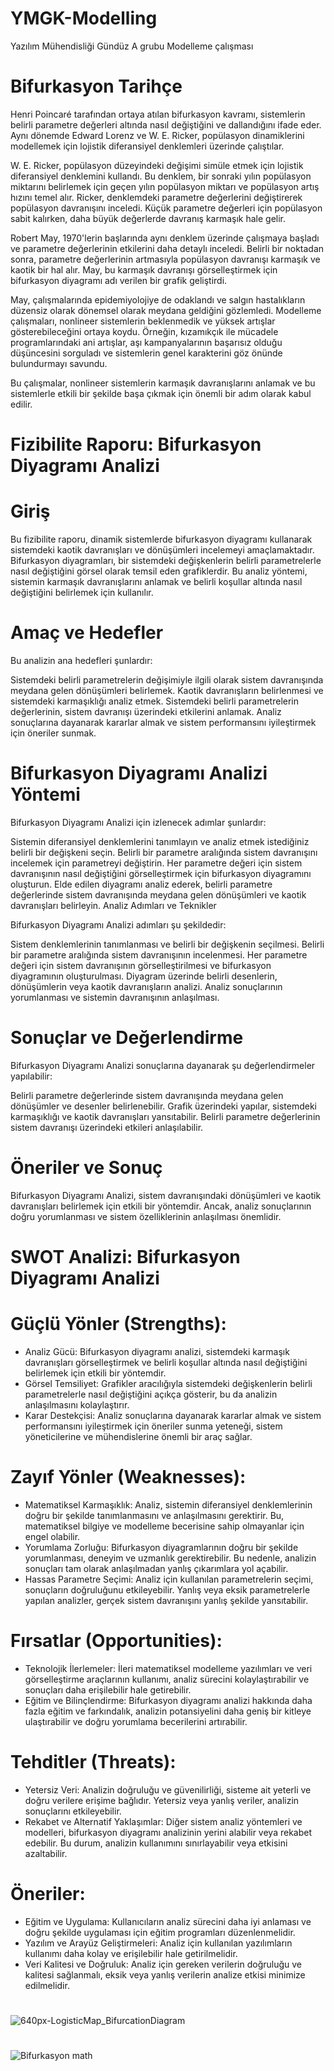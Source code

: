 # YMGK-Modelling
Yazılım Mühendisliği Gündüz A grubu Modelleme çalışması

#

# Bifurkasyon Tarihçe

Henri Poincaré tarafından ortaya atılan bifurkasyon kavramı, sistemlerin belirli parametre değerleri altında nasıl değiştiğini ve dallandığını ifade eder. Aynı dönemde Edward Lorenz ve W. E. Ricker, popülasyon dinamiklerini modellemek için lojistik diferansiyel denklemleri üzerinde çalıştılar.

W. E. Ricker, popülasyon düzeyindeki değişimi simüle etmek için lojistik diferansiyel denklemini kullandı. Bu denklem, bir sonraki yılın popülasyon miktarını belirlemek için geçen yılın popülasyon miktarı ve popülasyon artış hızını temel alır. Ricker, denklemdeki parametre değerlerini değiştirerek popülasyon davranışını inceledi. Küçük parametre değerleri için popülasyon sabit kalırken, daha büyük değerlerde davranış karmaşık hale gelir.

Robert May, 1970'lerin başlarında aynı denklem üzerinde çalışmaya başladı ve parametre değerlerinin etkilerini daha detaylı inceledi. Belirli bir noktadan sonra, parametre değerlerinin artmasıyla popülasyon davranışı karmaşık ve kaotik bir hal alır. May, bu karmaşık davranışı görselleştirmek için bifurkasyon diyagramı adı verilen bir grafik geliştirdi.

May, çalışmalarında epidemiyolojiye de odaklandı ve salgın hastalıkların düzensiz olarak dönemsel olarak meydana geldiğini gözlemledi. Modelleme çalışmaları, nonlineer sistemlerin beklenmedik ve yüksek artışlar gösterebileceğini ortaya koydu. Örneğin, kızamıkçık ile mücadele programlarındaki ani artışlar, aşı kampanyalarının başarısız olduğu düşüncesini sorguladı ve sistemlerin genel karakterini göz önünde bulundurmayı savundu.

Bu çalışmalar, nonlineer sistemlerin karmaşık davranışlarını anlamak ve bu sistemlerle etkili bir şekilde başa çıkmak için önemli bir adım olarak kabul edilir.

#

# Fizibilite Raporu: Bifurkasyon Diyagramı Analizi

# Giriş

Bu fizibilite raporu, dinamik sistemlerde bifurkasyon diyagramı kullanarak sistemdeki kaotik davranışları ve dönüşümleri incelemeyi amaçlamaktadır. Bifurkasyon diyagramları, bir sistemdeki değişkenlerin belirli parametrelerle nasıl değiştiğini görsel olarak temsil eden grafiklerdir. Bu analiz yöntemi, sistemin karmaşık davranışlarını anlamak ve belirli koşullar altında nasıl değiştiğini belirlemek için kullanılır.

# Amaç ve Hedefler

Bu analizin ana hedefleri şunlardır:

Sistemdeki belirli parametrelerin değişimiyle ilgili olarak sistem davranışında meydana gelen dönüşümleri belirlemek.
Kaotik davranışların belirlenmesi ve sistemdeki karmaşıklığı analiz etmek.
Sistemdeki belirli parametrelerin değerlerinin, sistem davranışı üzerindeki etkilerini anlamak.
Analiz sonuçlarına dayanarak kararlar almak ve sistem performansını iyileştirmek için öneriler sunmak.

# Bifurkasyon Diyagramı Analizi Yöntemi

Bifurkasyon Diyagramı Analizi için izlenecek adımlar şunlardır:

Sistemin diferansiyel denklemlerini tanımlayın ve analiz etmek istediğiniz belirli bir değişkeni seçin.
Belirli bir parametre aralığında sistem davranışını incelemek için parametreyi değiştirin.
Her parametre değeri için sistem davranışının nasıl değiştiğini görselleştirmek için bifurkasyon diyagramını oluşturun.
Elde edilen diyagramı analiz ederek, belirli parametre değerlerinde sistem davranışında meydana gelen dönüşümleri ve kaotik davranışları belirleyin.
Analiz Adımları ve Teknikler

Bifurkasyon Diyagramı Analizi adımları şu şekildedir:

Sistem denklemlerinin tanımlanması ve belirli bir değişkenin seçilmesi.
Belirli bir parametre aralığında sistem davranışının incelenmesi.
Her parametre değeri için sistem davranışının görselleştirilmesi ve bifurkasyon diyagramının oluşturulması.
Diyagram üzerinde belirli desenlerin, dönüşümlerin veya kaotik davranışların analizi.
Analiz sonuçlarının yorumlanması ve sistemin davranışının anlaşılması.

# Sonuçlar ve Değerlendirme

Bifurkasyon Diyagramı Analizi sonuçlarına dayanarak şu değerlendirmeler yapılabilir:

Belirli parametre değerlerinde sistem davranışında meydana gelen dönüşümler ve desenler belirlenebilir.
Grafik üzerindeki yapılar, sistemdeki karmaşıklığı ve kaotik davranışları yansıtabilir.
Belirli parametre değerlerinin sistem davranışı üzerindeki etkileri anlaşılabilir.

# Öneriler ve Sonuç

Bifurkasyon Diyagramı Analizi, sistem davranışındaki dönüşümleri ve kaotik davranışları belirlemek için etkili bir yöntemdir. Ancak, analiz sonuçlarının doğru yorumlanması ve sistem özelliklerinin anlaşılması önemlidir.

# 


# SWOT Analizi: Bifurkasyon Diyagramı Analizi

# Güçlü Yönler (Strengths):

- Analiz Gücü: Bifurkasyon diyagramı analizi, sistemdeki karmaşık davranışları görselleştirmek ve belirli koşullar altında nasıl değiştiğini belirlemek için etkili bir yöntemdir.
- Görsel Temsiliyet: Grafikler aracılığıyla sistemdeki değişkenlerin belirli parametrelerle nasıl değiştiğini açıkça gösterir, bu da analizin anlaşılmasını kolaylaştırır.
- Karar Destekçisi: Analiz sonuçlarına dayanarak kararlar almak ve sistem performansını iyileştirmek için öneriler sunma yeteneği, sistem yöneticilerine ve mühendislerine önemli bir araç sağlar.

# Zayıf Yönler (Weaknesses):

- Matematiksel Karmaşıklık: Analiz, sistemin diferansiyel denklemlerinin doğru bir şekilde tanımlanmasını ve anlaşılmasını gerektirir. Bu, matematiksel bilgiye ve modelleme becerisine sahip olmayanlar için engel olabilir.
- Yorumlama Zorluğu: Bifurkasyon diyagramlarının doğru bir şekilde yorumlanması, deneyim ve uzmanlık gerektirebilir. Bu nedenle, analizin sonuçları tam olarak anlaşılmadan yanlış çıkarımlara yol açabilir.
- Hassas Parametre Seçimi: Analiz için kullanılan parametrelerin seçimi, sonuçların doğruluğunu etkileyebilir. Yanlış veya eksik parametrelerle yapılan analizler, gerçek sistem davranışını yanlış şekilde yansıtabilir.

# Fırsatlar (Opportunities):

- Teknolojik İlerlemeler: İleri matematiksel modelleme yazılımları ve veri görselleştirme araçlarının kullanımı, analiz sürecini kolaylaştırabilir ve sonuçları daha erişilebilir hale getirebilir.
- Eğitim ve Bilinçlendirme: Bifurkasyon diyagramı analizi hakkında daha fazla eğitim ve farkındalık, analizin potansiyelini daha geniş bir kitleye ulaştırabilir ve doğru yorumlama becerilerini artırabilir.

# Tehditler (Threats):

- Yetersiz Veri: Analizin doğruluğu ve güvenilirliği, sisteme ait yeterli ve doğru verilere erişime bağlıdır. Yetersiz veya yanlış veriler, analizin sonuçlarını etkileyebilir.
- Rekabet ve Alternatif Yaklaşımlar: Diğer sistem analiz yöntemleri ve modelleri, bifurkasyon diyagramı analizinin yerini alabilir veya rekabet edebilir. Bu durum, analizin kullanımını sınırlayabilir veya etkisini azaltabilir.

# Öneriler:

- Eğitim ve Uygulama: Kullanıcıların analiz sürecini daha iyi anlaması ve doğru şekilde uygulaması için eğitim programları düzenlenmelidir.
- Yazılım ve Arayüz Geliştirmeleri: Analiz için kullanılan yazılımların kullanımı daha kolay ve erişilebilir hale getirilmelidir.
- Veri Kalitesi ve Doğruluk: Analiz için gereken verilerin doğruluğu ve kalitesi sağlanmalı, eksik veya yanlış verilerin analize etkisi minimize edilmelidir.

#


![640px-LogisticMap_BifurcationDiagram](https://github.com/BurakGul1/YMGK-Modelling/assets/115585501/a35be279-b641-49c9-b8e4-4a6dccb14040)


#


![Bifurkasyon math](https://github.com/BurakGul1/YMGK-Modelling/assets/115585501/bf01b07c-b2da-46ce-beab-384ddaf4850c)

